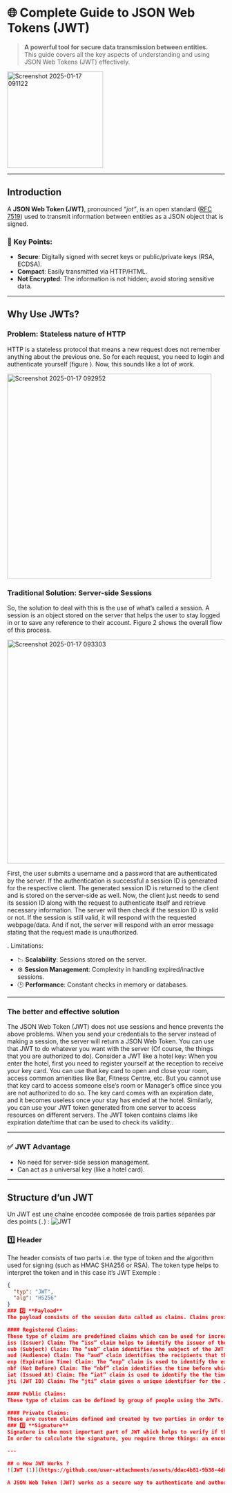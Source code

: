 # 🌐 Complete Guide to JSON Web Tokens (JWT)
> **A powerful tool for secure data transmission between entities.**  
> This guide covers all the key aspects of understanding and using JSON Web Tokens (JWT) effectively.

<img width="222" alt="Screenshot 2025-01-17 091122" src="https://github.com/user-attachments/assets/6c9b58c4-7890-4367-a074-21f406e5bb78" />

---

##  Introduction  
A **JSON Web Token (JWT)**, pronounced *“jot”*, is an open standard ([RFC 7519](https://www.rfc-editor.org/rfc/rfc7519)) used to transmit information between entities as a JSON object that is signed.  
### 📌 Key Points:
- **Secure**: Digitally signed with secret keys or public/private keys (RSA, ECDSA).  
- **Compact**: Easily transmitted via HTTP/HTML.  
- **Not Encrypted**: The information is not hidden; avoid storing sensitive data.

---

##  Why Use JWTs?  

###  Problem: Stateless nature of HTTP  
HTTP is a stateless protocol that means a new request does not remember anything about the previous one. So for each request, you need to login and authenticate yourself (figure ). Now, this sounds like a lot of work.

<img width="473" alt="Screenshot 2025-01-17 092952" src="https://github.com/user-attachments/assets/cd88782e-861e-4416-bb03-e7f52e05dff8" />

### Traditional Solution: Server-side Sessions  
So, the solution to deal with this is the use of what’s called a session. A session is an object stored on the server that helps the user to stay logged in or to save any reference to their account. Figure 2 shows the overall flow of this process.

<img width="517" alt="Screenshot 2025-01-17 093303" src="https://github.com/user-attachments/assets/313506a2-846c-4da1-b8bf-d907a754464b" />

First, the user submits a username and a password that are authenticated by the server. If the authentication is successful a session ID is generated for the respective client. The generated session ID is returned to the client and is stored on the server-side as well.
Now, the client just needs to send its session ID along with the request to authenticate itself and retrieve necessary information. The server will then check if the session ID is valid or not. If the session is still valid, it will respond with the requested webpage/data. And if not, the server will respond with an error message stating that the request made is unauthorized.

. Limitations:  
   - 📉 **Scalability**: Sessions stored on the server.  
   - ⚙️ **Session Management**: Complexity in handling expired/inactive sessions.  
   - 🕒 **Performance**: Constant checks in memory or databases.

---

### The better and effective solution
The JSON Web Token (JWT) does not use sessions and hence prevents the above problems. When you send your credentials to the server instead of making a session, the server will return a JSON Web Token. You can use that JWT to do whatever you want with the server (Of course, the things that you are authorized to do).
Consider a JWT like a hotel key: When you enter the hotel, first you need to register yourself at the reception to receive your key card. You can use that key card to open and close your room, access common amenities like Bar, Fitness Centre, etc. But you cannot use that key card to access someone else’s room or Manager’s office since you are not authorized to do so. The key card comes with an expiration date, and it becomes useless once your stay has ended at the hotel.
Similarly, you can use your JWT token generated from one server to access resources on different servers. The JWT token contains claims like expiration date/time that can be used to check its validity..

---

### ✅ JWT Advantage  
- No need for server-side session management.  
- Can act as a universal key (like a hotel card).

---

##  Structure d’un JWT  
Un JWT est une chaîne encodée composée de trois parties séparées par des points (`.`) :
![JWT](https://github.com/user-attachments/assets/46575af0-8ee3-4fb3-ae05-f02400f2cce2)

### 1️⃣ **Header** 
The header consists of two parts i.e. the type of token and the algorithm used for signing (such as HMAC SHA256 or RSA). The token type helps to interpret the token and in this case it’s JWT
Exemple :  
```json
{
  "typ": "JWT",
  "alg": "HS256"
}
### 2️⃣ **Payload**
The payload consists of the session data called as claims. Claims provide information about the client/user. There are three types of claims: registered, public, and private claims.

#### Registered Claims: 
These type of claims are predefined claims which can be used for increasing the security. These claims are not mandatory but recommended. Some of these claims are:
iss (Issuer) Claim: The “iss” claim helps to identify the issuer of the token.
sub (Subject) Claim: The “sub” claim identifies the subject of the JWT.
aud (Audience) Claim: The “aud” claim identifies the recipients that the JWT is intended for.
exp (Expiration Time) Claim: The “exp” claim is used to identify the expiration time on or after which the JWT must not be valid. Its value must be a number containing a NumericDate value. One important thing is that the current date/time must be before the expiration date/time.
nbf (Not Before) Claim: The “nbf” claim identifies the time before which the JWT must not be accepted for processing. The current date/time must be after or equal to the not-before date/time
iat (Issued At) Claim: The “iat” claim is used to identify the the time at which the JWT was issued. This claim can be used to determine the age of the JWT.
jti (JWT ID) Claim: The “jti” claim gives a unique identifier for the JWT. The “jti” value is a case-sensitive string and it should be assigned in such a manner that ensures that there is a negligible probability that the same value will be repeated. The “jti” claim can be used to prevent the JWT from being replayed.

#### Public Claims: 
These type of claims can be defined by group of people using the JWTs. Whenever any new claim name is defined it is necessary that it should be registered in the IANA “JSON Web Token Registry” or it should contain a collision resistant name to avoid collisions.

#### Private Claims: 
These are custom claims defined and created by two parties in order to exchange information between them.
### 3️⃣ **Signature**
Signature is the most important part of JWT which helps to verify if the information within the token has been tampered with or not. It can be also used to verify that the sender of the JWT is who it says it is.
In order to calculate the signature, you require three things: an encoded header, an encoded payload, and a secret. First, you will take the encoded header and encoded payload and concatenate them with a period separator to form a string. This concatenated string will be hashed using an algorithm specified in the header and a secret key to calculate the signature.

---

## ⚙️ How JWT Works ?
![JWT (1)](https://github.com/user-attachments/assets/ddac4b81-9b38-4d80-ae38-4885e1c64497)

A JSON Web Token (JWT) works as a secure way to authenticate and authorize users in a stateless manner. When a user logs in by submitting their credentials (like a username and password), the server authenticates the user. Upon successful authentication, the server generates a JWT, which is sent back to the client. The client stores this token and uses it to request access to protected resources by including the JWT in the Authorization header, following the Bearer schema. When the server receives a request, it checks the Authorization header for the JWT, validates it using a secret key, and grants access if the token is valid. The JWT contains embedded information about the user, such as their ID and privileges, allowing the server to identify and authorize the user without needing to query the database repeatedly. This also enhances security since the token is signed with a secret key that only the server knows, making it impossible for attackers to alter the token without invalidating it. This mechanism ensures that only authorized users can access protected resources, and any tampering attempts are immediately detected by the server.
